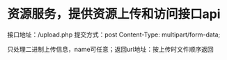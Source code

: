 # 资源服务，提供资源上传和访问接口api

接口地址：/upload.php
提交方式：post
Content-Type: multipart/form-data;

只处理二进制上传信息，name可任意；返回url地址：按上传时文件顺序返回